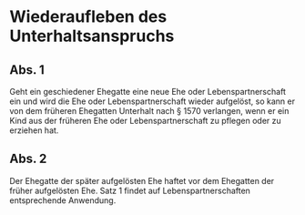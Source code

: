 # Wiederaufleben des Unterhaltsanspruchs



## Abs. 1

 Geht ein geschiedener Ehegatte eine neue Ehe oder Lebenspartnerschaft ein und wird die Ehe oder Lebenspartnerschaft wieder aufgelöst, so kann er von dem früheren Ehegatten Unterhalt nach § 1570 verlangen, wenn er ein Kind aus der früheren Ehe oder Lebenspartnerschaft zu pflegen oder zu erziehen hat.

## Abs. 2

 Der Ehegatte der später aufgelösten Ehe haftet vor dem Ehegatten der früher aufgelösten Ehe. Satz 1 findet auf Lebenspartnerschaften entsprechende Anwendung. 

